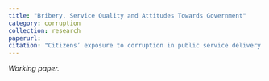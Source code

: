 ```yaml
---
title: "Bribery, Service Quality and Attitudes Towards Government"
category: corruption
collection: research
paperurl: 
citation: "Citizens’ exposure to corruption in public service delivery has hitherto been associated with negative attitudes towards government. This paper argues that the two components of corruption experiences, namely whether a payment is required and whether an illegal advantage is granted, affect citizen’s perceptions of state capacity in different ways. The act of paying a public official informs a citizen of the state’s inability to prevent its workers from engaging in corruption. In contrast, the experience of obtaining illegal advantages from public officials informs a citizen of the state’s ability to provide expedited service delivery. To test the implications of this argument, I rely on data from a large household survey conducted in Guatemala. The findings show that, experiencing extortion by public officials has a negative effect on individuals’ perceptions of the government’s capacity to provide services. Furthermore, exposure to illegal advantages obtained through favor exchanges positively impacts perceptions of state capacity, while bribery, defined as an exchange of money for access to illegal advantages, has no effect on such perceptions."
---
```


*Working paper.*